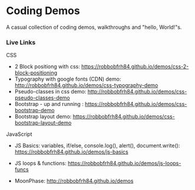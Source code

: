 # Coding Demos
A casual collection of coding demos, walkthroughs and "hello, World!"s.

### Live Links

CSS
* 2 Block positiong with css: https://robbobfrh84.github.io/demos/css-2-block-positioning
* Typography with google fonts (CDN) demo: http://robbobfrh84.github.io/demos/css-typography-demo
* Pseudo-classes in css demo: http://robbobfrh84.github.io/demos/css-pseudo-classes-demo
* Bootstrap - up and running :  https://robbobfrh84.github.io/demos/css-bootstrap-demo
* Bootstrap layout demo: https://robbobfrh84.github.io/demos/css-bootstrap-layout-demo

JavaScript
* JS Basics: variables, if/else, console.log(), alert(), document.write(): https://robbobfrh84.github.io/demos/js-basics
* JS loops & functions: https://robbobfrh84.github.io/demos/js-loops-funcs

* MoonPhase: http://robbobfrh84.github.io/demos

